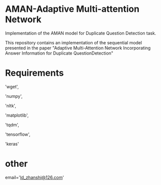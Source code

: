 # AMAN-Adaptive Multi-attention Network
Implementation of the AMAN model for Duplicate Question Detection task.

This repository contains an implementation of the sequential model presented in the paper "Adaptive Multi-Attention Network Incorporating Answer Information for Duplicate QuestionDetection" 

# Requirements
'wget',

'numpy',

'nltk',

'matplotlib',

'tqdm',

'tensorflow',

'keras'

# other
email='ld_zhanshi@126.com'
